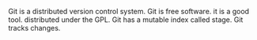 Git is a distributed version control system.
Git is free software. it is a good tool. distributed under the GPL.
Git has a mutable index called stage.
Git tracks changes.
